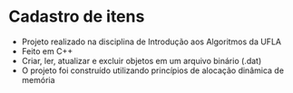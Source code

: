 # Cadastro de itens

- Projeto realizado na disciplina de Introdução aos Algoritmos da UFLA
- Feito em C++
- Criar, ler, atualizar e excluir objetos em um arquivo binário (.dat)
- O projeto foi construído utilizando princípios de alocação dinâmica de memória

